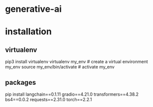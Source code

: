 # generative-ai

# installation

## virtualenv
pip3 install virtualenv 
virtualenv my_env # create a virtual environment my_env
source my_env/bin/activate # activate my_env

## packages
pip install langchain==0.1.11 gradio==4.21.0 transformers==4.38.2 bs4==0.0.2 requests==2.31.0 torch==2.2.1
